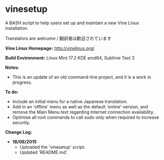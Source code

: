 # vinesetup
A BASH script to help users set up and maintain a new Vine Linux installation.

Translators are welcome / 翻訳者は歓迎されています

**Vine Linux Homepage:** http://vinelinux.org/

**Build Environment:** Linux Mint 17.2 KDE amd64, Sublime Text 3

**Notes:**
- This is an update of an old command-line project, and it is a work in progress.

**To do:**
- Include an initial menu for a native Japanese translation.
- Add in an 'offline' menu as well as the default 'online' version, and remove the Main Menu text regarding Internet connection availability.
- Optimise all root commands to call sudo *only* when required to increase security.

**Change Log:**
- **18/08/2015**
	- Uploaded the 'vinesetup' script.
	- Updated 'README.md'.